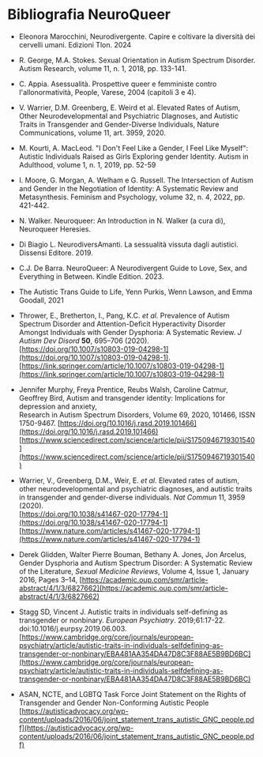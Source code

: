 # Bibliografia NeuroQueer

- Eleonora Marocchini, Neurodivergente. Capire e coltivare la diversità dei cervelli umani. Edizioni Tlon. 2024

- R. George, M.A. Stokes. Sexual Orientation in Autism Spectrum Disorder. Autism Research, volume 11, n. 1, 2018, pp. 133-141.

- C. Appia. Asessualità. Prospettive queer e femministe contro l'allonormatività, People, Varese, 2004 (capitoli 3 e 4).

- V. Warrier, D.M. Greenberg, E. Weird et al. Elevated Rates of Autism, Other Neurodevelopmental and Psychiatric DIagnoses, and Autistic Traits in Transgender and Gender-Diverse Individuals, Nature Communications, volume 11, art. 3959, 2020.

- M. Kourti, A. MacLeod. "I Don't Feel Like a Gender, I Feel Like Myself": Autistic Individuals Raised as Girls Exploring gender Identity. Autism in Adulthood, volume 1, n. 1, 2019, pp. 52-59

- I. Moore, G. Morgan, A. Welham e G. Russell. The Intersection of Autism and Gender in the Negotiation of Identity: A Systematic Review and Metasynthesis. Feminism and Psychology, volume 32, n. 4, 2022, pp. 421-442.

- N. Walker. Neuroqueer: An Introduction in N. Walker (a cura di), Neuroqueer Heresies.

- Di Biagio L. NeurodiversAmanti. La sessualità vissuta dagli autistici. Dissensi Editore. 2019.

- C.J. De Barra. NeuroQueer: A Neurodivergent Guide to Love, Sex, and Everything in Between. Kindle Edition. 2023.
- The Autistic Trans Guide to Life, Yenn Purkis, Wenn Lawson, and Emma Goodall, 2021  
- Thrower, E., Bretherton, I., Pang, K.C. _et al._ Prevalence of Autism Spectrum Disorder and Attention-Deficit Hyperactivity Disorder Amongst Individuals with Gender Dysphoria: A Systematic Review. _J Autism Dev Disord_  **50**, 695–706 (2020).  
[https://doi.org/10.1007/s10803-019-04298-1](https://doi.org/10.1007/s10803-019-04298-1).  
[https://link.springer.com/article/10.1007/s10803-019-04298-1](https://link.springer.com/article/10.1007/s10803-019-04298-1)

-   Jennifer Murphy, Freya Prentice, Reubs Walsh, Caroline Catmur, Geoffrey Bird, Autism and transgender identity: Implications for depression and anxiety,  
    Research in Autism Spectrum Disorders, Volume 69, 2020, 101466, ISSN 1750-9467.  [https://doi.org/10.1016/j.rasd.2019.101466](https://doi.org/10.1016/j.rasd.2019.101466)
    [https://www.sciencedirect.com/science/article/pii/S1750946719301540](https://www.sciencedirect.com/science/article/pii/S1750946719301540)
-   Warrier, V., Greenberg, D.M., Weir, E. _et al._ Elevated rates of autism, other neurodevelopmental and psychiatric diagnoses, and autistic traits in transgender and gender-diverse individuals. _Nat Commun_  11, 3959 (2020).  
[https://doi.org/10.1038/s41467-020-17794-1](https://doi.org/10.1038/s41467-020-17794-1)
[https://www.nature.com/articles/s41467-020-17794-1](https://www.nature.com/articles/s41467-020-17794-1)
-   Derek Glidden, Walter Pierre Bouman, Bethany A. Jones, Jon Arcelus, Gender Dysphoria and Autism Spectrum Disorder: A Systematic Review of the Literature, _Sexual Medicine Reviews_, Volume 4, Issue 1, January 2016, Pages 3–14, 
[https://academic.oup.com/smr/article-abstract/4/1/3/6827662](https://academic.oup.com/smr/article-abstract/4/1/3/6827662)
-   Stagg SD, Vincent J. Autistic traits in individuals self-defining as transgender or nonbinary.  _European Psychiatry_. 2019;61:17-22. doi:10.1016/j.eurpsy.2019.06.003. [https://www.cambridge.org/core/journals/european-psychiatry/article/autistic-traits-in-individuals-selfdefining-as-transgender-or-nonbinary/EBA481AA354DA47D8C3F88AE5B9BD6BC](https://www.cambridge.org/core/journals/european-psychiatry/article/autistic-traits-in-individuals-selfdefining-as-transgender-or-nonbinary/EBA481AA354DA47D8C3F88AE5B9BD6BC)
-   ASAN, NCTE, and LGBTQ Task Force Joint Statement on the Rights of Transgender and Gender Non-Conforming Autistic People  
[https://autisticadvocacy.org/wp-content/uploads/2016/06/joint_statement_trans_autistic_GNC_people.pdf](https://autisticadvocacy.org/wp-content/uploads/2016/06/joint_statement_trans_autistic_GNC_people.pdf) 
